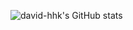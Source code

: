 ![david-hhk's GitHub stats](https://github-readme-stats.vercel.app/api?username=david-hhk&show_icons=true&theme=radical&count_private=true)

<!--
## Hi there 👋
**david-hhk/david-hhk** is a ✨ _special_ ✨ repository because its `README.md` (this file) appears on your GitHub profile.

Here are some ideas to get you started:

- 🔭 I’m currently working on ...
- 🌱 I’m currently learning ...
- 👯 I’m looking to collaborate on ...
- 🤔 I’m looking for help with ...
- 💬 Ask me about ...
- 📫 How to reach me: ...
- 😄 Pronouns: ...
- ⚡ Fun fact: ...
-->
